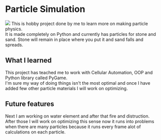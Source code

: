 # Particle Simulation
![](https://github.com/JosiaOrava/particleSimulation/img/readme.gif)
This is hobby project done by me to learn more on making particle physics.
<br> It is made completely on Python and currently has particles for stone and sand. Stone will remain in place where you put it and sand falls and spreads.

## What I learned
This project has teached me to work with Cellular Automation, OOP and Python library called PyGame.
<br> I'm sure my way of doing things isn't the most optimal and once I have added few other particle materials I will work on optimizing.

## Future features
Next I am working on water element and after that fire and distruction.
<br> After those I will work on optimizing this sense now it runs into problems when there are many particles because it runs every frame alot of calculations on each particle.
